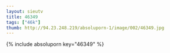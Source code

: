 ```yaml
--- 
layout: sieutv
title: 46349
tags: ["46k"]
thumb: http://94.23.248.219/absoluporn-1/image/002/46349.jpg
---
```

{% include absoluporn key="46349" %} 
